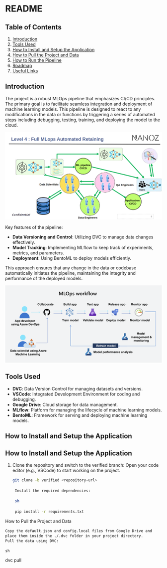 # README

## Table of Contents
1. [Introduction](#introduction)
2. [Tools Used](#tools-used)
3. [How to Install and Setup the Application](#how-to-install-and-setup-the-application)
4. [How to Pull the Project and Data](#how-to-pull-the-project-and-data)
5. [How to Run the Pipeline](#how-to-run-the-pipeline)
6. [Roadmap](#roadmap)
7. [Useful Links](#useful-links)


## Introduction
The project is a robust MLOps pipeline that emphasizes CI/CD principles. The primary goal is to facilitate seamless integration and deployment of machine learning models. This pipeline is designed to react to any modifications in the data or functions by triggering a series of automated steps including debugging, testing, training, and deploying the model to the cloud.

![Pipeline Overview](./image1.png)

Key features of the pipeline:
- **Data Versioning and Control**: Utilizing DVC to manage data changes effectively.
- **Model Tracking**: Implementing MLflow to keep track of experiments, metrics, and parameters.
- **Deployment**: Using BentoML to deploy models efficiently.

This approach ensures that any change in the data or codebase automatically initiates the pipeline, maintaining the integrity and performance of the deployed models.

![MLOps Workflow](./image2.png)
## Tools Used
- **DVC**: Data Version Control for managing datasets and versions.
- **VSCode**: Integrated Development Environment for coding and debugging.
- **Google Drive**: Cloud storage for data management.
- **MLflow**: Platform for managing the lifecycle of machine learning models.
- **BentoML**: Framework for serving and deploying machine learning models.

## How to Install and Setup the Application

## How to Install and Setup the Application
1. Clone the repository and switch to the verified branch:
      Open your code editor (e.g., VSCode) to start working on the project.

   ```sh
   git clone -b verified <repository-url>
  
    Install the required dependencies:

    sh

    pip install -r requirements.txt


How to Pull the Project and Data

    Copy the default.json and config.local files from Google Drive and place them inside the ./.dvc folder in your project directory.
    Pull the data using DVC:

    sh

dvc pull
